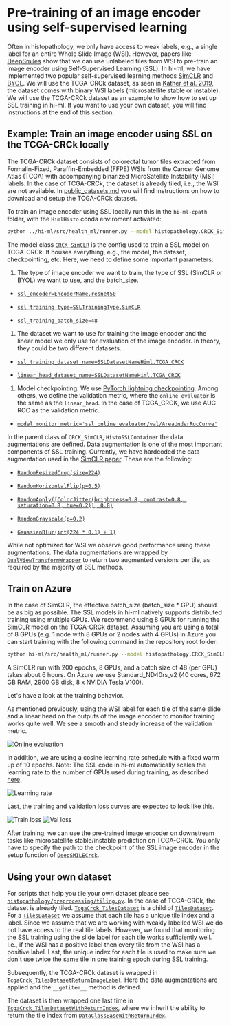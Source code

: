 # Pre-training of an image encoder using self-supervised learning

Often in histopathology, we only have access to weak labels, e.g., a single label for an entire Whole Slide Image (WSI).
However, papers like [DeepSmiles](https://arxiv.org/abs/2107.09405) show that we can use unlabeled tiles from WSI to
pre-train an image encoder using Self-Supervised Learning (SSL). In hi-ml, we have implemented two popular
self-supervised learning methods [SimCLR](https://arxiv.org/abs/2002.05709) and
[BYOL](https://arxiv.org/abs/2006.07733). We will use the TCGA-CRCk dataset, as seen in [Kather et al.
2019](https://www.ncbi.nlm.nih.gov/pmc/articles/PMC7423299/), the dataset comes with binary WSI labels (microsatellite
stable or instable). We will use the TCGA-CRCk dataset as an example to show how to set up SSL training in hi-ml. If you
want to use your own dataset, you will find instructions at the end of this section.

## Example: Train an image encoder using SSL on the TCGA-CRCk locally

The TCGA-CRCk dataset consists of colorectal tumor tiles extracted from Formalin-Fixed, Paraffin-Embedded (FFPE) WSIs
from the Cancer Genome Atlas (TCGA) with accompanying binarized MicroSatellite Instability (MSI) labels. In the case of
TCGA-CRCk, the dataset is already tiled, i.e., the WSI are not available. In [public_datasets.md](./public_datasets.md)
you will find instructions on how to download and setup the TCGA-CRCk dataset.

To train an image encoder using SSL locally run this in the `hi-ml-cpath` folder, with the `HimlHisto` conda
enviroment activated:

```bash
python ../hi-ml/src/health_ml/runner.py --model histopathology.CRCK_SimCLR
```

The model class
[```CRCK_SimCLR```](https://github.com/microsoft/hi-ml/blob/7f4baadaa8bc0d08a4895ca896ebc3f68ea6a4f8/hi-ml-histopathology/src/histopathology/configs/SSL/CRCK_SimCLRContainer.py#L24)
is the config used to train a SSL model on TCGA-CRCk. It houses everything, e.g., the model, the dataset, checkpointing,
etc. Here, we need to define some important parameters:

1. The type of image encoder we want to train, the type of SSL (SimCLR or BYOL) we want to use, and the batch_size.

+ [```ssl_encoder=EncoderName.resnet50```](https://github.com/microsoft/hi-ml/blob/7f4baadaa8bc0d08a4895ca896ebc3f68ea6a4f8/hi-ml-histopathology/src/histopathology/configs/SSL/CRCK_SimCLRContainer.py#L52)

+ [```ssl_training_type=SSLTrainingType.SimCLR```](https://github.com/microsoft/hi-ml/blob/7f4baadaa8bc0d08a4895ca896ebc3f68ea6a4f8/hi-ml-histopathology/src/histopathology/configs/SSL/CRCK_SimCLRContainer.py#L53)

+ [```ssl_training_batch_size=48```](https://github.com/microsoft/hi-ml/blob/7f4baadaa8bc0d08a4895ca896ebc3f68ea6a4f8/hi-ml-histopathology/src/histopathology/configs/SSL/CRCK_SimCLRContainer.py#L51)

1. The dataset we want to use for training the image encoder and the linear model we only use for evaluation of the
   image encoder. In theory, they could be two different datasets.

+ [```ssl_training_dataset_name=SSLDatasetNameHiml.TCGA_CRCK```](https://github.com/microsoft/hi-ml/blob/7f4baadaa8bc0d08a4895ca896ebc3f68ea6a4f8/hi-ml-histopathology/src/histopathology/configs/SSL/CRCK_SimCLRContainer.py#L40)

+ [```linear_head_dataset_name=SSLDatasetNameHiml.TCGA_CRCK```](https://github.com/microsoft/hi-ml/blob/7f4baadaa8bc0d08a4895ca896ebc3f68ea6a4f8/hi-ml-histopathology/src/histopathology/configs/SSL/CRCK_SimCLRContainer.py#L41)

1. Model checkpointing: We use [PyTorch lightning
   checkpointing](https://pytorch-lightning.readthedocs.io/en/stable/common/checkpointing.html). Among others, we define
   the validation metric, where the ```online_evaluator``` is the same as the ```linear_head```. In the case of
   TCGA_CRCK, we use AUC ROC as the validation metric.

+ [```model_monitor_metric='ssl_online_evaluator/val/AreaUnderRocCurve'```](https://github.com/microsoft/hi-ml/blob/7f4baadaa8bc0d08a4895ca896ebc3f68ea6a4f8/hi-ml-histopathology/src/histopathology/configs/SSL/CRCK_SimCLRContainer.py#L48)

In the parent class of ```CRCK_SimCLR```, ```HistoSSLContainer``` the data augmentations are defined. Data augmentation
is one of the most important components of SSL training. Currently, we have hardcoded the data augmentation used in the
[SimCLR paper](https://arxiv.org/abs/2002.05709). These are the following:

+ [```RandomResizedCrop(size=224)```](https://github.com/microsoft/hi-ml/blob/341afee5869d0d8d5db99283c06959d73517d8b7/hi-ml-histopathology/src/histopathology/configs/SSL/HistoSimCLRContainer.py#L57)

+ [```RandomHorizontalFlip(p=0.5)```](https://github.com/microsoft/hi-ml/blob/341afee5869d0d8d5db99283c06959d73517d8b7/hi-ml-histopathology/src/histopathology/configs/SSL/HistoSimCLRContainer.py#L58)

+ [```RandomApply([ColorJitter(brightness=0.8, contrast=0.8, saturation=0.8, hue=0.2)], 0.8)```](https://github.com/microsoft/hi-ml/blob/341afee5869d0d8d5db99283c06959d73517d8b7/hi-ml-histopathology/src/histopathology/configs/SSL/HistoSimCLRContainer.py#L59)

+ [```RandomGrayscale(p=0.2)```](https://github.com/microsoft/hi-ml/blob/341afee5869d0d8d5db99283c06959d73517d8b7/hi-ml-histopathology/src/histopathology/configs/SSL/HistoSimCLRContainer.py#L60)

+ [```GaussianBlur(int(224 * 0.1) + 1)```](https://github.com/microsoft/hi-ml/blob/341afee5869d0d8d5db99283c06959d73517d8b7/hi-ml-histopathology/src/histopathology/configs/SSL/HistoSimCLRContainer.py#L61)

While not optimized for WSI we observe good performance using these augmentations. The data augmentations are wrapped by
[```DualViewTransformWrapper```](https://github.com/microsoft/hi-ml/blob/ff24cc34c85b1f4f1692419cbbb3a9818127c9c6/hi-ml-histopathology/src/SSL/data/transforms_utils.py#L74)
to return two augmented versions per tile, as required by the majority of SSL methods.

## Train on Azure

In the case of SimCLR, the effective batch_size (batch_size * GPU) should be as big as possible. The SSL models in hi-ml
natively supports distributed training using multiple GPUs. We recommend using 8 GPUs for running the SimCLR model on
the TCGA-CRCk dataset. Assuming you are using a total of 8  GPUs (e.g. 1 node with 8 GPUs or 2 nodes with 4 GPUs) in
Azure you can start training with the following command in the repository root folder:

```bash
python hi-ml/src/health_ml/runner.py --model histopathology.CRCK_SimCLR --cluster CLUSTER_NAME --conda_env hi-ml-cpath/environment.yml
```

A SimCLR run with 200 epochs, 8 GPUs, and a batch size of 48 (per GPU) takes about 6 hours. On Azure we use
Standard_ND40rs_v2 (40 cores, 672 GB RAM, 2900 GB disk, 8 x NVIDIA Tesla V100).

Let's have a look at the training behavior.

As mentioned previously, using the WSI label for each tile of the same slide and a linear head on the outputs of the
image encoder to monitor training works quite well. We see a smooth and steady increase of the validation metric.

![Online evaluation](images/online_eval.png)

In addition, we are using a cosine learning rate schedule with a fixed warm up of 10 epochs. Note: The SSL code in hi-ml
automatically scales the learning rate to the number of GPUs used during training, as described
[here](https://arxiv.org/abs/1706.02677).

![Learning rate](images/learning_rate.png)

Last, the training and validation loss curves are expected to look like this.

![Train loss](images/train_loss.png)
![Val loss](images/val_loss.png)

After training, we can use the pre-trained image encoder on downstream tasks like microsatellite stable/instable
prediction on TCGA-CRCk. You only have to specify the path to the checkpoint of the SSL image encoder in the setup
function of
[```DeepSMILECrck```](https://github.com/microsoft/hi-ml/blob/341afee5869d0d8d5db99283c06959d73517d8b7/hi-ml-histopathology/src/histopathology/configs/classification/DeepSMILECrck.py#L60).

## Using your own dataset

For scripts that help you tile your own dataset please see
[```histopathology/preprocessing/tiling.py```](https://github.com/microsoft/hi-ml/blob/main/hi-ml-histopathology/src/histopathology/preprocessing/tiling.py).
In the case of TCGA-CRCk, the dataset is already tiled.
[```TcgaCrck_TilesDataset```](https://github.com/microsoft/hi-ml/blob/main/hi-ml-histopathology/src/histopathology/datasets/tcga_crck_tiles_dataset.py)
is a child of
[```TilesDataset```](https://github.com/microsoft/hi-ml/blob/main/hi-ml-histopathology/src/histopathology/datasets/base_dataset.py).
For a
[```TilesDataset```](https://github.com/microsoft/hi-ml/blob/main/hi-ml-histopathology/src/histopathology/datasets/base_dataset.py)
we assume that each tile has a unique tile index and a label. Since we assume that we are working with weakly labelled
WSI we do not have access to the real tile labels. However, we found that monitoring the SSL training using the slide
label for each tile works sufficiently well. I.e., if the WSI has a positive label then every tile from the WSI has a
positive label. Last, the unique index for each tile is used to make sure we don't use twice the same tile in one
training epoch during SSL training.

Subsequently, the TCGA-CRCk dataset is wrapped in
[```TcgaCrck_TilesDatasetReturnImageLabel```](https://github.com/microsoft/hi-ml/blob/main/hi-ml-histopathology/src/histopathology/datasets/tcga_crck_tiles_dataset.py).
Here the data augmentations are applied and the ```__getitem__``` method is defined.

The dataset is then wrapped one last time in
[```TcgaCrck_TilesDatasetWithReturnIndex```](https://github.com/microsoft/hi-ml/blob/main/hi-ml-histopathology/src/histopathology/datasets/tcga_crck_tiles_dataset.py),
where we inherit the ability to return the tile index from
[```DataClassBaseWithReturnIndex```](https://github.com/microsoft/hi-ml/blob/main/hi-ml-histopathology/src/SSL/data/dataset_cls_utils.py).
